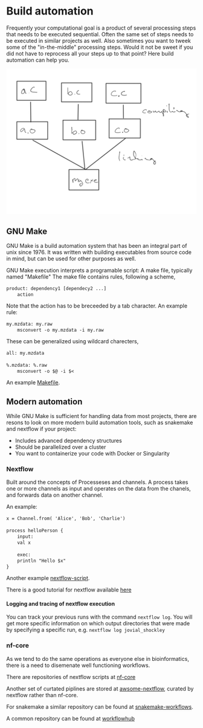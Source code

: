 # Build automation

Frequently your computational goal is a product of several processing steps that needs to be executed sequential. Often the same set of steps needs to be executed in similar projects as well. Also sometimes you want to tweek some of the "in-the-middle" processing steps. Would it not be sweet if you did not have to reprocess all your steps up to that point? Here build automation can help you.

![](img/c_build.png)


## GNU Make

GNU Make is a build automation system that has been an integral part of unix since 1976. It was written with building executables from source code in mind, but can be used for other purposes as well.

GNU Make execution interprets a programable script: A make file, typically named "Makefile"
The make file contains rules, following a scheme,
```
product: dependency1 [dependecy2 ...]
    action
```
Note that the action has to be breceeded by a tab character.
An example rule:
```
my.mzdata: my.raw
    msconvert -o my.mzdata -i my.raw
```
These can be generalized using wildcard charecters,
```
all: my.mzdata

%.mzdata: %.raw
    msconvert -o $@ -i $<
```

An example [Makefile](martin/Makefile).

## Modern automation

While GNU Make is sufficient for handling data from most projects, there are resons to look on more modern build automation tools, such as snakemake and nextflow if your project:

* Includes advanced dependency structures
* Should be parallelized over a cluster
* You want to containerize your code with Docker or Singularity

### Nextflow

Built around the concepts of Processeses and channels. A process takes one or more channels as input and operates on the data from the chanels, and forwards data on another channel.

An example:
```
x = Channel.from( 'Alice', 'Bob', 'Charlie')

process helloPerson {
    input:
    val x

    exec:
    println "Hello $x"
}
```

Another example [nextflow-script](nextflow/example.nf).

There is a good tutorial for nextflow available [here](https://www.seqera.io/training/)

#### Logging and tracing of nextflow execution

You can track your previous runs with the command `nextflow log`. You will get more specific information on which output directories that were made by specifying a specific run, e.g. `nextflow log jovial_shockley`


### nf-core

As we tend to do the same operations as everyone else in bioinformatics, there is a need to disemenate well functioning workflows.

There are repositories of nextflow scripts at [nf-core](https://nf-co.re/)

Another set of curtated piplines are stored at [awsome-nextflow](https://github.com/nextflow-io/awesome-nextflow), curated by nextflow rather than nf-core.

For snakemake a similar repository can be found at [snakemake-workflows](https://github.com/snakemake-workflows).

A common repository can be found at [workflowhub](https://workflowhub.eu/)

